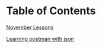 # Table of Contents

[November Lessons](./everyday-lessons.md)

[Learning postman with json](./learning-postman.md)
